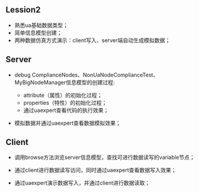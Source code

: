 ## Lession2

- 熟悉ua基础数据类型；
- 简单信息模型创建；
- 两种数据仿真方式演示：client写入、server端自动生成模拟数据；

## Server

- debug ComplianceNodes、NonUaNodeComplianceTest、MyBigNodeManager信息模型的创建过程:
  - attribute（属性）的初始化过程；
  - properties（特性）的初始化过程；
  - 通过uaexpert查看代码的执行效果；
  
- 模拟数据并通过uaexpert查看数据模拟效果；

## Client

- 调用browse方法浏览server信息模型，查找可进行数据读写的variable节点；

- 通过client进行数据读写访问，同时通过uaexpert查看数据写入效果；

- 通过uaexpert演示数据写入，并通过client进行数据读取；